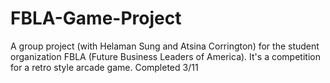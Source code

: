 # FBLA-Game-Project
A group project (with Helaman Sung and Atsina Corrington) for the student organization FBLA (Future Business Leaders of America). It's a competition for a retro style arcade game.
Completed 3/11

